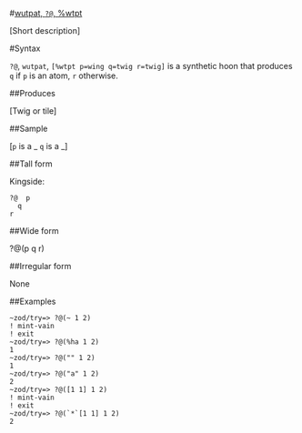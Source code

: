 #[wutpat, `?@`, %wtpt](#wtpt)

[Short description]

#Syntax

`?@`, `wutpat`, `[%wtpt p=wing q=twig r=twig]` is a synthetic hoon 
that produces `q` if `p` is an atom, `r` otherwise.

##Produces

[Twig or tile]

##Sample

[`p` is a _
`q` is a _]

##Tall form

Kingside:

    ?@  p
      q
    r

##Wide form

?@(p q r)

##Irregular form

None

##Examples

    ~zod/try=> ?@(~ 1 2)
    ! mint-vain
    ! exit
    ~zod/try=> ?@(%ha 1 2)
    1
    ~zod/try=> ?@("" 1 2)
    1
    ~zod/try=> ?@("a" 1 2)
    2
    ~zod/try=> ?@([1 1] 1 2)
    ! mint-vain
    ! exit
    ~zod/try=> ?@(`*`[1 1] 1 2)
    2 
